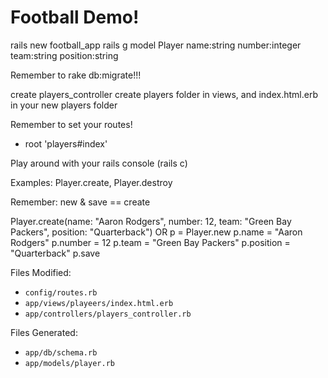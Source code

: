 # Football Demo!

rails new football_app
rails g model Player name:string number:integer team:string position:string

Remember to rake db:migrate!!!

create players_controller
create players folder in views, and index.html.erb in your new players folder

Remember to set your routes!
- root 'players#index'

Play around with your rails console (rails c)

Examples:
Player.create, Player.destroy

Remember: new & save == create

Player.create(name: "Aaron Rodgers", number: 12, team: "Green Bay Packers", position: "Quarterback")
OR
p = Player.new
p.name = "Aaron Rodgers"
p.number = 12
p.team = "Green Bay Packers"
p.position = "Quarterback"
p.save

Files Modified:

- `config/routes.rb`
- `app/views/playeers/index.html.erb`
- `app/controllers/players_controller.rb`

Files Generated:

- `app/db/schema.rb`
- `app/models/player.rb`
